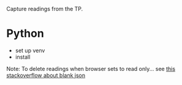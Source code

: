 Capture readings from the TP.

# Python
- set up venv
- install 


Note: To delete readings when browser sets to read only...
see [this stackoverflow about blank json](https://stackoverflow.com/questions/38651204/firebase-read-only-non-realtime-mode-activated-to-improve-browser-performanc)
